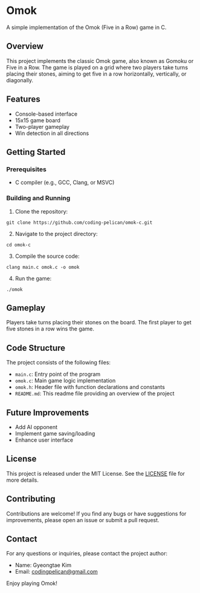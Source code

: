 # Omok

A simple implementation of the Omok (Five in a Row) game in C.

## Overview

This project implements the classic Omok game, also known as Gomoku or Five in a Row. The game is played on a grid where
two players take turns placing their stones, aiming to get five in a row horizontally, vertically, or diagonally.

## Features

- Console-based interface
- 15x15 game board
- Two-player gameplay
- Win detection in all directions

## Getting Started

### Prerequisites

- C compiler (e.g., GCC, Clang, or MSVC)

### Building and Running

1. Clone the repository:

```shell
git clone https://github.com/coding-pelican/omok-c.git
```

2. Navigate to the project directory:

```shell
cd omok-c
```

3. Compile the source code:

```shell
clang main.c omok.c -o omok
```

4. Run the game:

```shell
./omok
```

## Gameplay

Players take turns placing their stones on the board. The first player to get five stones in a row wins the game.

## Code Structure

The project consists of the following files:

- `main.c`: Entry point of the program
- `omok.c`: Main game logic implementation
- `omok.h`: Header file with function declarations and constants
- `README.md`: This readme file providing an overview of the project

## Future Improvements

- Add AI opponent
- Implement game saving/loading
- Enhance user interface

## License

This project is released under the MIT License. See the [LICENSE](README.md) file for more details.

## Contributing

Contributions are welcome! If you find any bugs or have suggestions for improvements, please open an issue or submit a
pull request.

## Contact

For any questions or inquiries, please contact the project author:
- Name: Gyeongtae Kim
- Email: <codingpelican@gmail.com>

Enjoy playing Omok!
